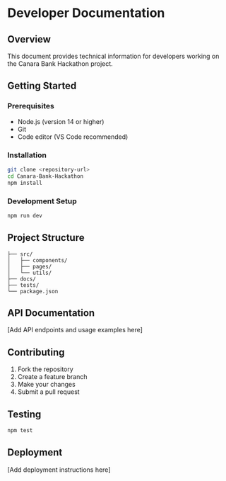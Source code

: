 # Developer Documentation

## Overview
This document provides technical information for developers working on the Canara Bank Hackathon project.

## Getting Started

### Prerequisites
- Node.js (version 14 or higher)
- Git
- Code editor (VS Code recommended)

### Installation
```bash
git clone <repository-url>
cd Canara-Bank-Hackathon
npm install
```

### Development Setup
```bash
npm run dev
```

## Project Structure
```
├── src/
│   ├── components/
│   ├── pages/
│   └── utils/
├── docs/
├── tests/
└── package.json
```

## API Documentation
[Add API endpoints and usage examples here]

## Contributing
1. Fork the repository
2. Create a feature branch
3. Make your changes
4. Submit a pull request

## Testing
```bash
npm test
```

## Deployment
[Add deployment instructions here]